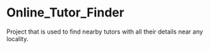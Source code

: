 # Online_Tutor_Finder
Project that is used to find nearby tutors with all their details near any locality.
